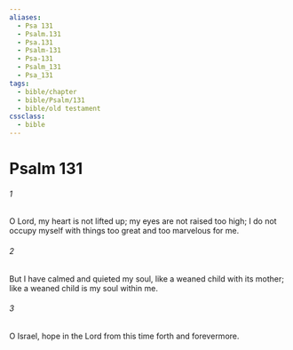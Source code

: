 ```yaml
---
aliases:
  - Psa 131
  - Psalm.131
  - Psa.131
  - Psalm-131
  - Psa-131
  - Psalm_131
  - Psa_131
tags:
  - bible/chapter
  - bible/Psalm/131
  - bible/old testament
cssclass:
  - bible
---
```


# Psalm 131

###### 1
O Lord, my heart is not lifted up; my eyes are not raised too high; I do not occupy myself with things too great and too marvelous for me.
###### 2
But I have calmed and quieted my soul, like a weaned child with its mother; like a weaned child is my soul within me.
###### 3
O Israel, hope in the Lord from this time forth and forevermore.


